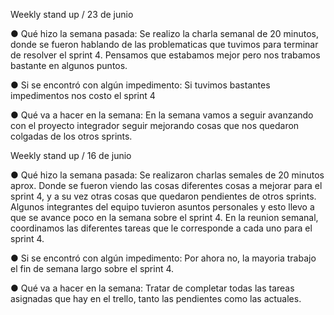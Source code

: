 Weekly stand up / 23 de junio

● Qué hizo la semana pasada: 
Se realizo la charla semanal de 20 minutos, donde se fueron hablando de las problematicas que tuvimos para terminar de resolver el sprint 4. Pensamos que estabamos mejor pero nos trabamos bastante en algunos puntos. 

● Si se encontró con algún impedimento:
Si tuvimos bastantes impedimentos nos costo el sprint 4

● Qué va a hacer en la semana:
En la semana vamos a seguir avanzando con el proyecto integrador seguir mejorando cosas que nos quedaron colgadas de los otros sprints. 



Weekly stand up / 16 de junio

● Qué hizo la semana pasada: 
Se realizaron charlas semales de 20 minutos aprox. Donde se fueron viendo las cosas diferentes cosas a mejorar para el sprint 4, y a su vez otras cosas que quedaron pendientes de otros sprints. 
Algunos integrantes del equipo tuvieron asuntos personales y esto llevo a que se avance poco en la semana sobre el sprint 4. 
En la reunion semanal, coordinamos las diferentes tareas que le corresponde a cada uno para el sprint 4. 

● Si se encontró con algún impedimento:
Por ahora no, la mayoria trabajo el fin de semana largo sobre el sprint 4. 

● Qué va a hacer en la semana:
Tratar de completar todas las tareas asignadas que hay en el trello, tanto las pendientes como las actuales. 
